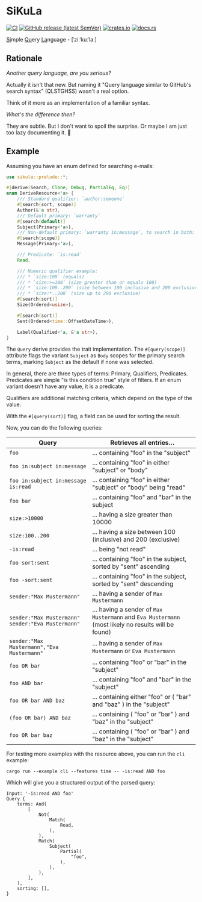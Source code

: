 # SiKuLa

[![CI](https://github.com/ctron/sikula/workflows/CI/badge.svg)](https://github.com/ctron/sikula/actions?query=workflow%3A%22CI%22)
[![GitHub release (latest SemVer)](https://img.shields.io/github/v/tag/ctron/sikula?sort=semver)](https://github.com/ctron/sikula/releases)
[![crates.io](https://img.shields.io/crates/v/sikula.svg)](https://crates.io/crates/sikula)
[![docs.rs](https://docs.rs/sikula/badge.svg)](https://docs.rs/sikula)

<u>Si</u>mple <u>Qu</u>ery <u>La</u>nguage - [ˈziːˈkuːˈlaː]

## Rationale

_Another query language, are you serious?_

Actually it isn't that new. But naming it "Query language similar to GitHub's search syntax" (QLSTGHSS)
wasn't a real option.

Think of it more as an implementation of a familiar syntax.

_What's the difference then?_

They are subtle. But I don't want to spoil the surprise. Or maybe I am just too lazy documenting it. 🤷

## Example

Assuming you have an enum defined for searching e-mails:

```rust
use sikula::prelude::*;

#[derive(Search, Clone, Debug, PartialEq, Eq)]
enum DeriveResource<'a> {
    /// Standard qualifier: `author:someone`
    #[search(sort, scope)]
    Author(&'a str),
    /// Default primary: `warranty`
    #[search(default)]
    Subject(Primary<'a>),
    /// Non-default primary: `warranty in:message`, to search in both: `warranty in:message in:subject`
    #[search(scope)]
    Message(Primary<'a>),

    /// Predicate: `is:read`
    Read,

    /// Numeric qualifier example:
    /// * `size:100` (equals)
    /// * `size:>=100` (size greater than or equals 100)
    /// * `size:100..200` (size between 100 inclusive and 200 exclusive)
    /// * `size:*..200` (size up to 200 exclusive)
    #[search(sort)]
    Size(Ordered<usize>),

    #[search(sort)]
    Sent(Ordered<time::OffsetDateTime>),

    Label(Qualified<'a, &'a str>),
}
```

The `Query` derive provides the trait implementation. The `#[query(scope)]` attribute flags the variant `Subject`
as `Body` scopes for the primary search terms, marking `Subject` as the default if none was selected.

In general, there are three types of terms: Primary, Qualifiers, Predicates. Predicates are simple "is this condition
true" style of filters. If an enum variant doesn't have any value, it is a predicate.

Qualifiers are additional matching criteria, which depend on the type of the value.

With the `#[query(sort)]` flag, a field can be used for sorting the result. 

Now, you can do the following queries:

| Query                                             | Retrieves all entries…                                                                            |
|---------------------------------------------------|---------------------------------------------------------------------------------------------------|
| `foo`                                             | … containing "foo" in the "subject"                                                               |
| `foo in:subject in:message`                       | … containing "foo" in either "subject" or "body"                                                  |
| `foo in:subject in:message is:read`               | … containing "foo" in either "subject" or "body" being "read"                                     |
| `foo bar`                                         | … containing "foo" and "bar" in the subject                                                       |
| `size:>10000`                                     | … having a size greater than 10000                                                                |
| `size:100..200`                                   | … having a size between 100 (inclusive) and 200 (exclusive)                                       |
| `-is:read`                                        | … being "not read"                                                                                |
| `foo sort:sent`                                   | … containing "foo" in the subject, sorted by "sent" ascending                                     | 
| `foo -sort:sent`                                  | … containing "foo" in the subject, sorted by "sent" descending                                    |
| `sender:"Max Mustermann"`                         | … having a sender of `Max Mustermann`                                                             |
| `sender:"Max Mustermann" sender:"Eva Mustermann"` | … having a sender of `Max Mustermann` and `Eva Mustermann` (most likely no results will be found) |
| `sender:"Max Mustermann","Eva Mustermann"`        | … having a sender of `Max Mustermann` or `Eva Mustermann`                                         |
| `foo OR bar`                                      | … containing "foo" or "bar" in the "subject"                                                      |
| `foo AND bar`                                     | … containing "foo" and "bar" in the "subject"                                                     |
| `foo OR bar AND baz`                              | … containing either "foo" or ( "bar" and "baz" ) in the "subject"                                 |
| `(foo OR bar) AND baz`                            | … containing ( "foo" or "bar" ) and "baz" in the "subject"                                        |
| `foo OR bar baz`                                  | … containing ( "foo" or "bar" ) and "baz" in the "subject"                                        |

For testing more examples with the resource above, you can run the `cli` example:

```shell
cargo run --example cli --features time -- -is:read AND foo
```

Which will give you a structured output of the parsed query:

```
Input: '-is:read AND foo'
Query {
    terms: And(
        [
            Not(
                Match(
                    Read,
                ),
            ),
            Match(
                Subject(
                    Partial(
                        "foo",
                    ),
                ),
            ),
        ],
    ),
    sorting: [],
}
```